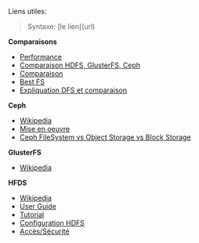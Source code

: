Liens utiles:

> Syntaxe: \[le lien](url)

**Comparaisons**

- [Performance](http://iopscience.iop.org/article/10.1088/1742-6596/513/4/042014/pdf)
- [Comparaison HDFS, GlusterFS, Ceph](https://blog.groupe-sii.com/comparaison-hdfs-glusterfs-ceph)
- [Comparaison](https://indico.cern.ch/event/214784/contributions/1512447/attachments/340854/475673/storage_donvito_chep_2013.pdf)
- [Best FS](https://www.reddit.com/r/sysadmin/comments/5uulqm/best_distributed_file_system_glusterfs_vs_ceph_vs/)
- [Expliquation DFS et comparaison](https://hal.archives-ouvertes.fr/hal-00789086/document)


**Ceph**

- [Wikipedia](https://en.wikipedia.org/wiki/Ceph_(software))
- [Mise en oeuvre](https://connect.ed-diamond.com/GNU-Linux-Magazine/GLMF-180/Mise-en-aeuvre-de-Ceph)
- [Ceph FileSystem vs Object Storage vs Block Storage](http://ceph.com/ceph-storage/)

**GlusterFS**
- [Wikipedia](https://en.wikipedia.org/wiki/GlusterFS)

**HFDS**
- [Wikipedia](https://en.wikipedia.org/wiki/Apache_Hadoop#Hadoop_distributed_file_system)
- [User Guide](https://hadoop.apache.org/docs/stable/hadoop-project-dist/hadoop-hdfs/HdfsUserGuide.html)
- [Tutorial](https://doctuts.readthedocs.io/en/latest/hadoop.html)
- [Configuration HDFS](https://books.google.be/books?id=oKiLDQAAQBAJ&pg=PT163&lpg=PT163&dq=possibilit%C3%A9+configuration+hadoop&source=bl&ots=hpdwl4GTKG&sig=4j9Mv0NBh0uqQGJnQ73pvWV2EJU&hl=fr&sa=X&ved=0ahUKEwi0wJ3S4IbXAhUrJ8AKHf1-DAQQ6AEIVjAF#v=onepage&q=possibilit%C3%A9%20configuration%20hadoop&f=false)
- [Accès/Sécurité](https://blog.octo.com/quelles-solutions-pour-securiser-un-data-lake-sous-hadoop/)

